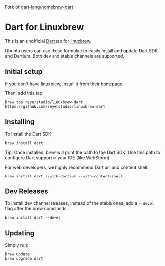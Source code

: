 Fork of [dart-lang/homebrew-dart](https://github.com/dart-lang/homebrew-dart)

# Dart for Linuxbrew

This is an unofficial [Dart][] tap for [linuxbrew][].

Ubuntu users can use these formulae to easily install and update Dart SDK and
Dartium. Both dev and stable channels are supported.

## Initial setup

If you don't have linuxbrew, install it from their [homepage][linuxbrew].

Then, add this tap:

```
brew tap reyerstudio/linuxbrew-dart https://github.com/reyerstudio/linuxbrew-dart
```

## Installing

To install the Dart SDK:

```
brew install dart
```

Tip: Once installed, brew will print the path to the Dart SDK. Use this path to configure Dart support
in your IDE (like WebStorm).

For web developers, we highly recommend Dartium and content shell:

```
brew install dart --with-dartium --with-content-shell
```

## Dev Releases

To install dev channel releases, instead of the stable ones, add a `--devel`
flag after the brew commands:

```shell
brew install dart --devel
```

## Updating

Simply run:

```
brew update
brew upgrade dart
```

[linuxbrew]: http://linuxbrew.sh/
[dart]: https://www.dartlang.org
